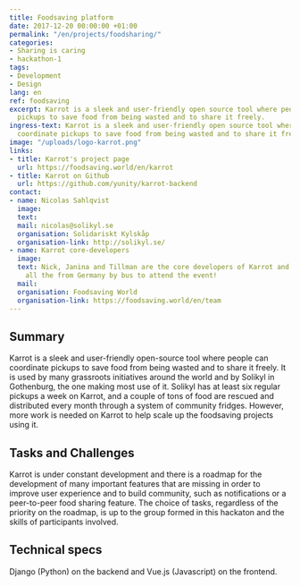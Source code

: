 ```yaml
---
title: Foodsaving platform
date: 2017-12-20 00:00:00 +01:00
permalink: "/en/projects/foodsharing/"
categories:
- Sharing is caring
- hackathon-1
tags:
- Development
- Design
lang: en
ref: foodsaving
excerpt: Karrot is a sleek and user-friendly open source tool where people can coordinate
  pickups to save food from being wasted and to share it freely.
ingress-text: Karrot is a sleek and user-friendly open source tool where people can
  coordinate pickups to save food from being wasted and to share it freely.
image: "/uploads/logo-karrot.png"
links:
- title: Karrot's project page
  url: https://foodsaving.world/en/karrot
- title: Karrot on Github
  url: https://github.com/yunity/karrot-backend
contact:
- name: Nicolas Sahlqvist
  image: 
  text: 
  mail: nicolas@solikyl.se
  organisation: Solidariskt Kylskåp
  organisation-link: http://solikyl.se/
- name: Karrot core-developers
  image: 
  text: Nick, Janina and Tillman are the core developers of Karrot and are coming
    all the from Germany by bus to attend the event!
  mail: 
  organisation: Foodsaving World
  organisation-link: https://foodsaving.world/en/team
---
```


## Summary
Karrot is a sleek and user-friendly open-source tool where people can coordinate pickups to save food from being wasted and to share it freely. It is used by many grassroots initiatives around the world and by Solikyl in Gothenburg, the one making most use of it. Solikyl has at least six regular pickups a week on Karrot, and a couple of tons of food are rescued and distributed every month through a system of community fridges. However, more work is needed on Karrot to help scale up the foodsaving projects using it.

## Tasks and Challenges
Karrot is under constant development and there is a roadmap for the development of many important features that are missing in order to improve user experience and to build community, such as notifications or a peer-to-peer food sharing feature. The choice of tasks, regardless of the priority on the roadmap, is up to the group formed in this hackaton and the skills of participants involved.

## Technical specs
Django (Python) on the backend and Vue.js (Javascript) on the frontend.